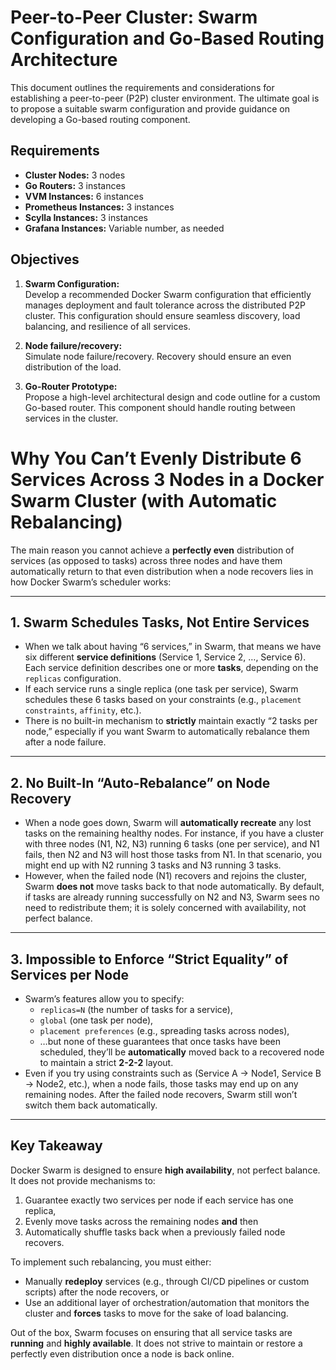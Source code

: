 # Peer-to-Peer Cluster: Swarm Configuration and Go-Based Routing Architecture

This document outlines the requirements and considerations for establishing a peer-to-peer (P2P) cluster environment. The ultimate goal is to propose a suitable swarm configuration and provide guidance on developing a Go-based routing component.

## Requirements

- **Cluster Nodes:** 3 nodes  
- **Go Routers:** 3 instances  
- **VVM Instances:** 6 instances  
- **Prometheus Instances:** 3 instances  
- **Scylla Instances:** 3 instances  
- **Grafana Instances:** Variable number, as needed

## Objectives

1. **Swarm Configuration:**  
   Develop a recommended Docker Swarm configuration that efficiently manages deployment and fault tolerance across the distributed P2P cluster. This configuration should ensure seamless discovery, load balancing, and resilience of all services.

1. **Node failure/recovery:**  
   Simulate node failure/recovery. Recovery should ensure an even distribution of the load.

1. **Go-Router Prototype:**  
   Propose a high-level architectural design and code outline for a custom Go-based router. This component should handle routing  between services in the cluster.

# Why You Can’t Evenly Distribute 6 Services Across 3 Nodes in a Docker Swarm Cluster (with Automatic Rebalancing)

The main reason you cannot achieve a **perfectly even** distribution of services (as opposed to tasks) across three nodes and have them automatically return to that even distribution when a node recovers lies in how Docker Swarm’s scheduler works:

---

## 1. Swarm Schedules Tasks, Not Entire Services

- When we talk about having “6 services,” in Swarm, that means we have six different **service definitions** (Service 1, Service 2, …, Service 6). Each service definition describes one or more **tasks**, depending on the `replicas` configuration.  
- If each service runs a single replica (one task per service), Swarm schedules these 6 tasks based on your constraints (e.g., `placement constraints`, `affinity`, etc.).  
- There is no built-in mechanism to **strictly** maintain exactly “2 tasks per node,” especially if you want Swarm to automatically rebalance them after a node failure.

---

## 2. No Built-In “Auto-Rebalance” on Node Recovery

- When a node goes down, Swarm will **automatically recreate** any lost tasks on the remaining healthy nodes. For instance, if you have a cluster with three nodes (N1, N2, N3) running 6 tasks (one per service), and N1 fails, then N2 and N3 will host those tasks from N1. In that scenario, you might end up with N2 running 3 tasks and N3 running 3 tasks.  
- However, when the failed node (N1) recovers and rejoins the cluster, Swarm **does not** move tasks back to that node automatically. By default, if tasks are already running successfully on N2 and N3, Swarm sees no need to redistribute them; it is solely concerned with availability, not perfect balance.

---

## 3. Impossible to Enforce “Strict Equality” of Services per Node

- Swarm’s features allow you to specify:
  - `replicas=N` (the number of tasks for a service),  
  - `global` (one task per node),  
  - `placement preferences` (e.g., spreading tasks across nodes),  
  - …but none of these guarantees that once tasks have been scheduled, they’ll be **automatically** moved back to a recovered node to maintain a strict **2-2-2** layout.  
- Even if you try using constraints such as (Service A → Node1, Service B → Node2, etc.), when a node fails, those tasks may end up on any remaining nodes. After the failed node recovers, Swarm still won’t switch them back automatically.

---

## Key Takeaway

Docker Swarm is designed to ensure **high availability**, not perfect balance. It does not provide mechanisms to:

1. Guarantee exactly two services per node if each service has one replica,  
2. Evenly move tasks across the remaining nodes **and** then  
3. Automatically shuffle tasks back when a previously failed node recovers.

To implement such rebalancing, you must either:

- Manually **redeploy** services (e.g., through CI/CD pipelines or custom scripts) after the node recovers, or  
- Use an additional layer of orchestration/automation that monitors the cluster and **forces** tasks to move for the sake of load balancing.

Out of the box, Swarm focuses on ensuring that all service tasks are **running** and **highly available**. It does not strive to maintain or restore a perfectly even distribution once a node is back online.
